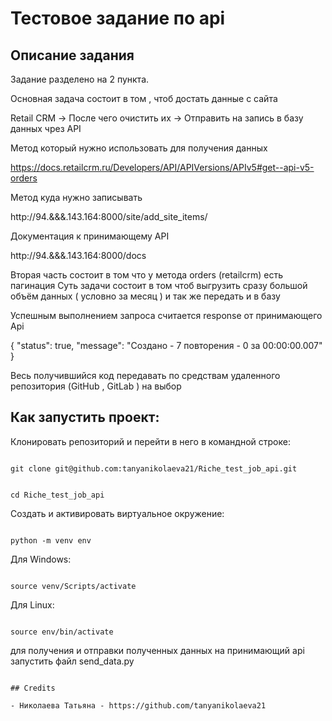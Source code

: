 # Тестовое задание по api 

 

## Описание задания

 

Задание разделено на 2 пункта.

Основная задача состоит в том , чтоб достать данные с сайта
 
Retail CRM -> После чего очистить их -> Отправить на запись в базу данных чрез API

Метод который нужно использовать для получения данных 

https://docs.retailcrm.ru/Developers/API/APIVersions/APIv5#get--api-v5-orders

Метод куда нужно записывать 

http://94.&&&.143.164:8000/site/add_site_items/

Документация к принимающему API

http://94.&&&.143.164:8000/docs


Вторая часть состоит в том что у метода orders (retailcrm) есть пагинация 
Суть задачи состоит в том чтоб выгрузить сразу большой объём данных ( условно за месяц ) и так же передать и в базу

Успешным выполнением запроса считается response от принимающего Api


{
  "status": true,
  "message": "Создано - 7 повторения - 0 за 00:00:00.007"
}


Весь получившийся код передавать по средствам удаленного репозитория (GitHub , GitLab ) на выбор

 

## Как запустить проект: 

 

Клонировать репозиторий и перейти в него в командной строке: 

 

``` 

git clone git@github.com:tanyanikolaeva21/Riche_test_job_api.git

``` 

 

``` 

cd Riche_test_job_api

``` 

 

Cоздать и активировать виртуальное окружение: 

 

``` 

python -m venv env 

``` 

Для Windows:

``` 

source venv/Scripts/activate 

``` 

Для Linux:

``` 

source env/bin/activate

``` 


для получения и отправки полученных данных на принимающий api запустить файл send_data.py

``` 

## Credits

- Николаева Татьяна - https://github.com/tanyanikolaeva21
